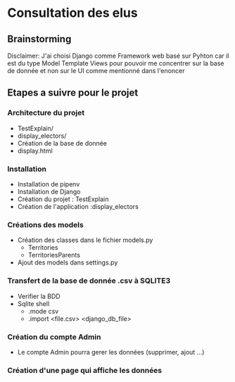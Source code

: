 # Consultation des elus 

## Brainstorming

Disclaimer:  J'ai choisi Django comme Framework web basé sur Pyhton car il est du type Model Template Views pour pouvoir me concentrer sur la base de donnée et non sur le UI comme mentionné dans l'enoncer

## Etapes a suivre pour le projet 

### Architecture du projet

- TestExplain/
- display_electors/
- Création de la base de donnée 
- display.html

### Installation 

- Installation de pipenv
- Installation de Django
- Création du projet : TestExplain
- Création de l'application :display_electors 

### Créations des models

- Création des classes dans le fichier models.py
    - Territories
    - TerritoriesParents
- Ajout des models dans settings.py

### Transfert de la base de donnée .csv à SQLITE3 

- Verifier la BDD 
- Sqlite shell 
    - .mode csv
    - .import <file.csv> <django_db_file>


### Création du compte Admin

- Le compte Admin pourra gerer les données (supprimer, ajout ...)
 

### Création d'une page qui affiche les données 
